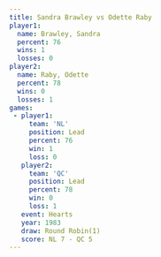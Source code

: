 ```yaml
---
title: Sandra Brawley vs Odette Raby
player1:               
  name: Brawley, Sandra
  percent: 76          
  wins: 1              
  losses: 0            
player2:               
  name: Raby, Odette   
  percent: 78          
  wins: 0              
  losses: 1            
games:
 - player1:        
     team: 'NL'    
     position: Lead
     percent: 76   
     win: 1        
     loss: 0       
   player2:        
     team: 'QC'    
     position: Lead
     percent: 78   
     win: 0        
     loss: 1       
   event: Hearts       
   year: 1983          
   draw: Round Robin(1)
   score: NL 7 - QC 5  
---
```

